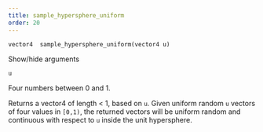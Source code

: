 ```yaml
---
title: sample_hypersphere_uniform
order: 20
---
```

`vector4  sample_hypersphere_uniform(vector4 u)`

Show/hide arguments

`u`

Four numbers between 0 and 1.

Returns a vector4 of length \< 1, based on `u`.
Given uniform random `u` vectors of four values in `[0,1)`, the returned vectors will be
uniform random and continuous with respect to `u` inside the unit hypersphere.

